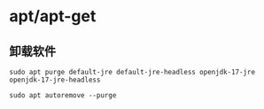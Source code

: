 # apt/apt-get

## 卸载软件

```shell
sudo apt purge default-jre default-jre-headless openjdk-17-jre openjdk-17-jre-headless

sudo apt autoremove --purge
```
